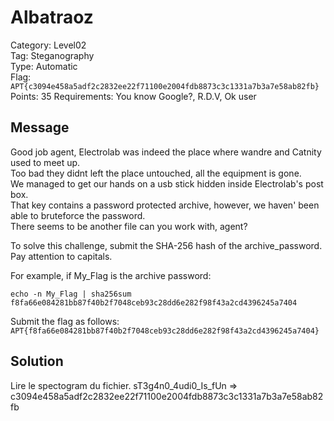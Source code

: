 # Albatraoz

Category: Level02  
Tag: Steganography  
Type: Automatic  
Flag: `APT{c3094e458a5adf2c2832ee22f71100e2004fdb8873c3c1331a7b3a7e58ab82fb}`  
Points: 35
Requirements: You know Google?, R.D.V, Ok user

## Message

Good job agent, Electrolab was indeed the place where wandre and Catnity used to meet up.  
Too bad they didnt left the place untouched, all the equipment is gone.  
We managed to get our hands on a usb stick hidden inside Electrolab's post box.  
That key contains a password protected archive, however, we haven' been able to bruteforce the password.  
There seems to be another file can you work with, agent?

To solve this challenge, submit the SHA-256 hash of the archive_password. Pay attention to capitals.

For example, if My_Flag is the archive password:
```
echo -n My_Flag | sha256sum
f8fa66e084281bb87f40b2f7048ceb93c28dd6e282f98f43a2cd4396245a7404
```

Submit the flag as follows:  
`APT{f8fa66e084281bb87f40b2f7048ceb93c28dd6e282f98f43a2cd4396245a7404}`

## Solution

Lire le spectogram du fichier.
sT3g4n0_4udi0_Is_fUn => c3094e458a5adf2c2832ee22f71100e2004fdb8873c3c1331a7b3a7e58ab82fb
